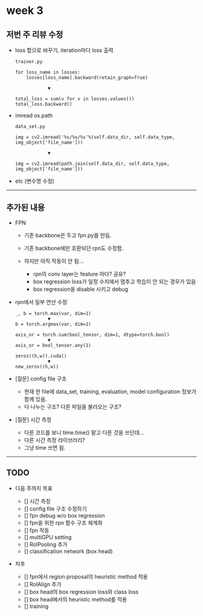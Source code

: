 # week 3

## 저번 주 리뷰 수정

- loss 합으로 바꾸기, iteration마다 loss 출력  
    ```
    trainer.py

    for loss_name in losses:
        losses[loss_name].backward(retain_graph=True)
        
                ▼

    total_loss = sum(v for v in losses.values())
    total_loss.backward()
    ```
- imread os.path
    ```
    data_set.py

    img = cv2.imread('%s/%s/%s'%(self.data_dir, self.data_type, img_object['file_name']))

                ▼

    img = cv2.imread(path.join(self.data_dir, self.data_type, img_object['file_name']))
    ```
- etc (변수명 수정)

---

## 추가된 내용

- FPN
    - 기존 backbone은 두고 fpn.py를 만듬.
    - 기존 backbone에만 호환되던 rpn도 수정함.
    - 하지만 아직 작동이 안 됨...

        - rpn의 conv layer는 feature 마다? 공유?
        - box regression loss가 일정 수치에서 멈추고 학습이 안 되는 경우가 있음
        - box regression을 disable 시키고 debug

- rpn에서 일부 연산 수정
    ```
    _, b = torch.max(var, dim=1)
                ▼
    b = torch.argmax(var, dim=1)
    ```
    ```
    axis_or = torch.sum(bool_tensor, dim=1, dtype=torch.bool)
                ▼
    axis_or = bool_tensor.any(1)
    ```
    ```
    zeros((h,w)).cuda()
                ▼
    new_zeros((h,w))
    ```

- [질문] config file 구조
    - 현재 한 file에 data_set, training, evaluation, model configuration 정보가 함께 있음.
    - 다 나누는 구조? 다른 파일을 불러오는 구조?

- [질문] 시간 측정
    - 다른 코드를 보니 time.time() 말고 다른 것을 쓰던데...
    - 다른 시간 측정 라이브러리?
    - 그냥 time 쓰면 됨.

---

## TODO

- 다음 주까지 목표
    - [] 시간 측정
    - [] config file 구조 수정하기
    - [] fpn debug w/o box regression
    - [] fpn을 위한 rpn 함수 구조 체계화
    - [] fpn 작동
    - [] multiGPU setting
    - [] RoIPooling 추가
    - [] classification network (box head)


- 차후
    - [] fpn에서 region proposal의 heuristic method 적용
    - [] RoIAlign 추가
    - [] box head의 box regression loss와 class loss
    - [] box head에서의 heuristic method를 적용
    - [] training




